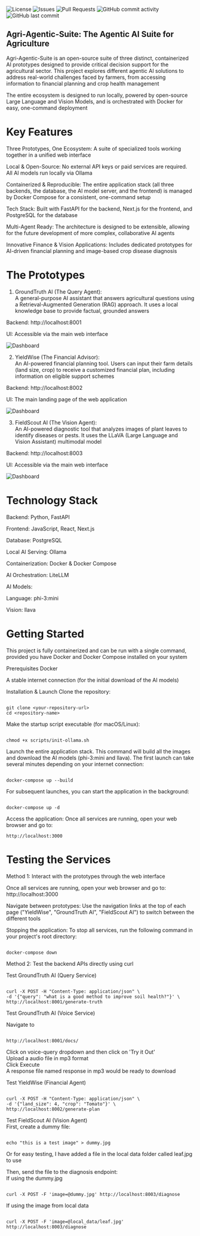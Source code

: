 ![License](https://img.shields.io/badge/license-MIT-blue.svg)
![Issues](https://img.shields.io/github/issues/moses-varghese/Agri-Agentic-Suite)
![Pull Requests](https://img.shields.io/github/issues-pr/moses-varghese/Agri-Agentic-Suite)
![GitHub commit activity](https://img.shields.io/github/commit-activity/w/moses-varghese/Agri-Agentic-Suite)
![GitHub last commit](https://img.shields.io/github/last-commit/moses-varghese/Agri-Agentic-Suite)

## Agri-Agentic-Suite: The Agentic AI Suite for Agriculture  
Agri-Agentic-Suite is an open-source suite of three distinct, containerized AI prototypes designed to provide critical decision support for the agricultural sector. This project explores different agentic AI solutions to address real-world challenges faced by farmers, from accessing information to financial planning and crop health management

The entire ecosystem is designed to run locally, powered by open-source Large Language and Vision Models, and is orchestrated with Docker for easy, one-command deployment

# Key Features  

Three Prototypes, One Ecosystem: A suite of specialized tools working together in a unified web interface

Local & Open-Source: No external API keys or paid services are required. All AI models run locally via Ollama

Containerized & Reproducible: The entire application stack (all three backends, the database, the AI model server, and the frontend) is managed by Docker Compose for a consistent, one-command setup

Tech Stack: Built with FastAPI for the backend, Next.js for the frontend, and PostgreSQL for the database

Multi-Agent Ready: The architecture is designed to be extensible, allowing for the future development of more complex, collaborative AI agents

Innovative Finance & Vision Applications: Includes dedicated prototypes for AI-driven financial planning and image-based crop disease diagnosis

# The Prototypes  

1. GroundTruth AI (The Query Agent):  
A general-purpose AI assistant that answers agricultural questions using a Retrieval-Augmented Generation (RAG) approach. It uses a local knowledge base to provide factual, grounded answers

Backend: http://localhost:8001

UI: Accessible via the main web interface

![Dashboard](images/dashboardgroundtruth_ai.png)  

2. YieldWise (The Financial Advisor):  
An AI-powered financial planning tool. Users can input their farm details (land size, crop) to receive a customized financial plan, including information on eligible support schemes

Backend: http://localhost:8002

UI: The main landing page of the web application

![Dashboard](images/dashboardyieldwise.png)  

3. FieldScout AI (The Vision Agent):  
An AI-powered diagnostic tool that analyzes images of plant leaves to identify diseases or pests. It uses the LLaVA (Large Language and Vision Assistant) multimodal model

Backend: http://localhost:8003

UI: Accessible via the main web interface

![Dashboard](images/dashboardfieldscout_ai.png)  

# Technology Stack  

Backend: Python, FastAPI

Frontend: JavaScript, React, Next.js

Database: PostgreSQL

Local AI Serving: Ollama

Containerization: Docker & Docker Compose

AI Orchestration: LiteLLM

AI Models:

Language: phi-3:mini

Vision: llava

# Getting Started  

This project is fully containerized and can be run with a single command, provided you have Docker and Docker Compose installed on your system

Prerequisites
Docker

A stable internet connection (for the initial download of the AI models)

Installation & Launch
Clone the repository:

```

git clone <your-repository-url>
cd <repository-name>

```

Make the startup script executable (for macOS/Linux):

```

chmod +x scripts/init-ollama.sh

```

Launch the entire application stack. This command will build all the images and download the AI models (phi-3:mini and llava). The first launch can take several minutes depending on your internet connection:

```

docker-compose up --build

```

For subsequent launches, you can start the application in the background:

```

docker-compose up -d

```

Access the application:
Once all services are running, open your web browser and go to:

```
http://localhost:3000

```

# Testing the Services  

Method 1: Interact with the prototypes through the web interface   

Once all services are running, open your web browser and go to:
http://localhost:3000

Navigate between prototypes:
Use the navigation links at the top of each page ("YieldWise", "GroundTruth AI", "FieldScout AI") to switch between the different tools

Stopping the application:
To stop all services, run the following command in your project's root directory:

```

docker-compose down

```

Method 2: Test the backend APIs directly using curl

Test GroundTruth AI (Query Service)
```

curl -X POST -H "Content-Type: application/json" \
-d '{"query": "what is a good method to improve soil health?"}' \
http://localhost:8001/generate-truth  

```

Test GroundTruth AI (Voice Service)

Navigate to
```

http://localhost:8001/docs/

```

Click on voice-query dropdown and then click on 'Try it Out'  
Upload a audio file in mp3 format  
Click Execute  
A response file named response in mp3 would be ready to download  

Test YieldWise (Financial Agent)
```

curl -X POST -H "Content-Type: application/json" \
-d '{"land_size": 4, "crop": "Tomato"}' \
http://localhost:8002/generate-plan

```

Test FieldScout AI (Vision Agent)  
First, create a dummy file:

```

echo "this is a test image" > dummy.jpg

```
Or for easy testing, I have added a file in the local data folder called leaf.jpg to use

Then, send the file to the diagnosis endpoint:  
If using the dummy.jpg


```

curl -X POST -F 'image=@dummy.jpg' http://localhost:8003/diagnose

```

If using the image from local data


```

curl -X POST -F 'image=@local_data/leaf.jpg' http://localhost:8003/diagnose

```